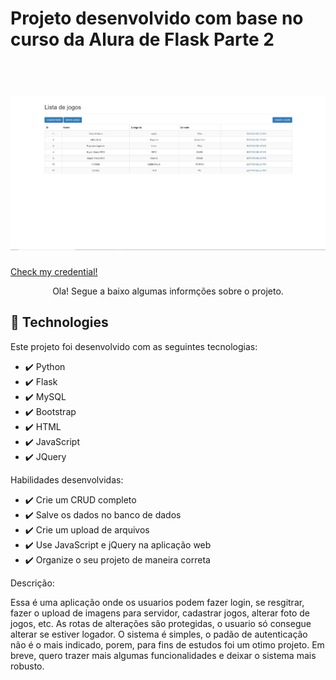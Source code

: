 # Projeto desenvolvido com base no curso da Alura de Flask Parte 2
 
<h1 align="center" >
<br>
  <img src="./static/TelaHome.JPG" alt="Login Tela" width="600" >
<br>
</h1>

<a href="https://cursos.alura.com.br/certificate/010e0730-e589-4700-bf10-b707dc2d9432">
  <div style="align-self: center;align-items: center;" >
      <p>Check my credential!</p>
  </div>
</a>

<p align="center">Ola! Segue a baixo algumas informções sobre o projeto.</p>

## 🚀 Technologies

Este projeto foi desenvolvido com as seguintes tecnologias:

- ✔️ Python 
- ✔️ Flask
- ✔️ MySQL
- ✔️ Bootstrap
- ✔️ HTML
- ✔️ JavaScript
- ✔️ JQuery

Habilidades desenvolvidas:

- ✔️ Crie um CRUD completo
- ✔️ Salve os dados no banco de dados
- ✔️ Crie um upload de arquivos
- ✔️ Use JavaScript e jQuery na aplicação web
- ✔️ Organize o seu projeto de maneira correta

Descrição:
<p>
Essa é uma aplicação onde os usuarios podem fazer login, se resgitrar, fazer o upload de imagens para servidor, cadastrar jogos, alterar foto de jogos, etc. 
As rotas de alterações são protegidas, o usuario só consegue alterar se estiver logador. 
O sistema é simples, o padão de autenticação não é o mais indicado, porem, para fins de estudos foi um otimo projeto. Em breve, quero trazer mais algumas funcionalidades e deixar o sistema mais robusto. 
</p>

